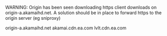 WARNING:  Origin has been seen downloading https client downloads on origin-a.akamaihd.net.  A solution should be in place to forward https to the origin server (eg sniproxy)


origin-a.akamaihd.net
akamai.cdn.ea.com
lvlt.cdn.ea.com

